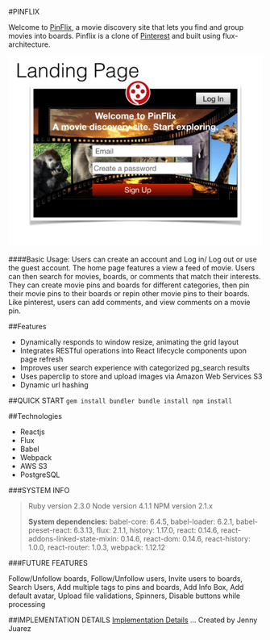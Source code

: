 #PINFLIX

Welcome to [PinFlix](http://www.pinflixapp.com), a movie discovery site that lets you find and group movies into boards. Pinflix is a clone of [Pinterest](https://www.pinterest.com) and built using flux-architecture.

[![Pinterest](./docs/wireframes/wireframe_images/pinflix_wireframes.001.jpeg)](http://www.pinflixapp.com)

####Basic Usage:
Users can create an account and Log in/ Log out or use the guest account. The home page features a view a feed of movie. Users can then search for movies, boards, or comments that match their interests. They can create movie pins and boards for different categories, then pin their movie pins to their boards or repin other movie pins to their boards. Like pinterest, users can add comments, and view comments on a movie pin. 

##Features
* Dynamically responds to window resize, animating the grid layout
* Integrates RESTful operations into React lifecycle components upon page refresh
* Improves user search experience with categorized pg_search results
* Uses paperclip to store and upload images via Amazon Web Services S3
* Dynamic url hashing

##QUICK START
`gem install bundler bundle install npm install`

##Technologies
* Reactjs
* Flux
* Babel
* Webpack
* AWS S3 
* PostgreSQL

###SYSTEM INFO
>Ruby version 2.3.0 Node version 4.1.1 NPM version 2.1.x
>
>**System dependencies:** babel-core: 6.4.5, babel-loader: 6.2.1, babel-preset-react: 6.3.13, flux: 2.1.1, history: 1.17.0, react: 0.14.6, react-addons-linked-state-mixin: 0.14.6, react-dom: 0.14.6, react-history: 1.0.0, react-router: 1.0.3, webpack: 1.12.12


###FUTURE FEATURES

Follow/Unfollow boards,
Follow/Unfollow users,
Invite users to boards,
Search Users,
Add multiple tags to pins and boards,
Add Info Box,
Add default avatar,
Upload file validations,
Spinners,
Disable buttons while processing

##IMPLEMENTATION DETAILS
[Implementation Details](./docs/implementation_details.md)
… Created by Jenny Juarez
